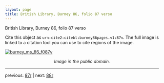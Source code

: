```yaml
---
layout: page
title: British Library, Burney 86, folio 87 verso
---
```


British Library, Burney 86, folio 87 verso

Cite this object as `urn:cite2:citebl:burney86pages.v1:87v`.  The full image is linked to a citation tool you can use to cite regions of the image.

[![burney_ms_86_f087v](http://www.homermultitext.org/iipsrv?IIIF=/project/homer/pyramidal/deepzoom/citebl/burney86imgs/v1/burney_ms_86_f087v.tif/full/800,/0/default.jpg)](http://www.homermultitext.org/ict2/?urn=urn:cite2:citebl:burney86imgs.v1:burney_ms_86_f087v) 

<p style="text-align: center; font-style: italic;">Image in the public domain.</p>

---

previous: [87r](../87r/) | next: [88r](../88r/)